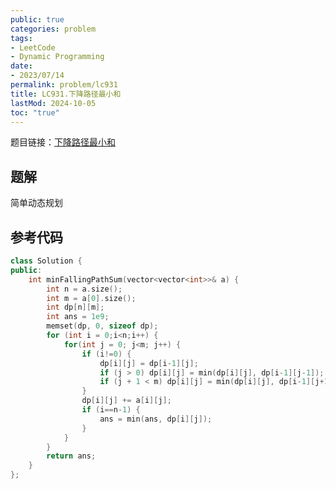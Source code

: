 ```yaml
---
public: true
categories: problem
tags:
- LeetCode
- Dynamic Programming
date:
- 2023/07/14
permalink: problem/lc931
title: LC931.下降路径最小和
lastMod: 2024-10-05
toc: "true"
---
```


题目链接：[下降路径最小和](https://leetcode.cn/problems/minimum-falling-path-sum/description/)
<!--more-->
## 题解
简单动态规划
## 参考代码
```cpp
class Solution {
public:
    int minFallingPathSum(vector<vector<int>>& a) {
        int n = a.size();
        int m = a[0].size();
        int dp[n][m];
        int ans = 1e9;
        memset(dp, 0, sizeof dp);
        for (int i = 0;i<n;i++) {
            for(int j = 0; j<m; j++) {
                if (i!=0) {
                    dp[i][j] = dp[i-1][j];
                    if (j > 0) dp[i][j] = min(dp[i][j], dp[i-1][j-1]);
                    if (j + 1 < m) dp[i][j] = min(dp[i][j], dp[i-1][j+1]);  
                }
                dp[i][j] += a[i][j];
                if (i==n-1) {
                    ans = min(ans, dp[i][j]);
                }
            }
        }
        return ans;
    }
};
```
